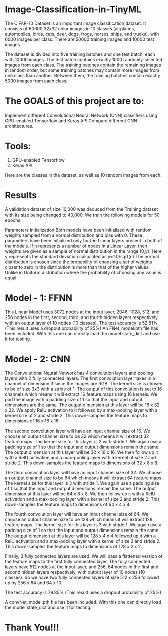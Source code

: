 # Image-Classification-in-TinyML

The CIFAR-10 Dataset is an important image classification dataset. It consists of 60000 32x32 color images in 10 classes (airplanes, automobiles, birds, cats, deer, dogs, frogs, horses, ships, and trucks), with 6000 images per class. There are 50000 training images and 10000 test images.

The dataset is divided into five training batches and one test batch, each with 10000 images. The test batch contains exactly 1000 randomly-selected images from each class. The training batches contain the remaining images in random order, but some training batches may contain more images from one class than another. Between them, the training batches contain exactly 5000 images from each class.

# The GOALS of this project are to:
Implement different Convolutional Neural Network (CNN) classifiers using GPU-enabled Tensorflow and Keras API Compare different CNN architectures.

# Tools:
1. GPU-enabled Tensorflow
2. Keras API

Here are the classes in the dataset, as well as 10 random images from each: 

# Results
A validation dataset of size 10,000 was deduced from the Training dataset with its size being changed to 40,000. We train the following models for 50 epochs.

Parameters Initialization
Both models have been initialized with random weights sampled from a normal distribution and bias with 0.
These parameters have been initialized only for the Linear layers present in both of the models.
If n represents a number of nodes in a Linear Layer, then weights are given as a sample of normal distribution in the range (0,y). Here y represents the standard deviation calculated as y=1.0/sqrt(n)
The normal distribution is chosen since the probability of choosing a set of weights closer to zero in the distribution is more than that of the higher values. Unlike in Uniform distribution where the probability of choosing any value is equal.

# Model - 1: FFNN

This Linear Model uses 3072 nodes at the input layer, 2048, 1024, 512, and 256 nodes in the first, second, third, and fourth hidden layers respectively, with an output layer of 10 nodes (10 classes).
The test accuracy is 52.81% (This result uses a dropout probability of 25%)
An FNet_model.pth file has been included. With this one can directly load the model state_dict and use it for testing.

# Model - 2: CNN

The Convolutional Neural Network has 4 convolution layers and pooling layers with 2 fully connected layers. The first convolution layer takes in a channel of dimension 3 since the images are RGB. The kernel size is chosen to be of size 3x3 with a stride of 1. The output of this convolution is set to 16 channels which means it will extract 16 feature maps using 16 kernels. We pad the image with a padding size of 1 so that the input and output dimensions are the same. The output dimension at this layer will be 16 x 32 x 32. We apply RelU activation to it followed by a max-pooling layer with a kernel size of 2 and stride 2. This down-samples the feature maps to dimensions of 16 x 16 x 16.

The second convolution layer will have an input channel size of 16. We choose an output channel size to be 32 which means it will extract 32 feature maps. The kernel size for this layer is 3 with stride 1. We again use a padding size of 1 so that the input and output dimensions remain the same. The output dimension at this layer will be 32 x 16 x 16. We then follow up it with a RelU activation and a max-pooling layer with a kernel of size 2 and stride 2. This down-samples the feature maps to dimensions of 32 x 8 x 8.

The third convolution layer will have an input channel size of 32. We choose an output channel size to be 64 which means it will extract 64 feature maps. The kernel size for this layer is 3 with stride 1. We again use a padding size of 1 so that the input and output dimensions remain the same. The output dimension at this layer will be 64 x 8 x 8. We then follow up it with a RelU activation and a max-pooling layer with a kernel of size 2 and stride 2. This down-samples the feature maps to dimensions of 64 x 4 x 4.

The fourth convolution layer will have an input channel size of 64. We choose an output channel size to be 128 which means it will extract 128 feature maps. The kernel size for this layer is 3 with stride 1. We again use a padding size of 1 so that the input and output dimensions remain the same. The output dimension at this layer will be 128 x 4 x 4 followed up it with a RelU activation and a max-pooling layer with a kernel of size 2 and stride 2. This down-samples the feature maps to dimensions of 128 x 2 x 2.

Finally, 3 fully connected layers are used. We will pass a flattened version of the feature maps to the first fully connected layer. The fully connected layers have 512 nodes at the input layer, and 256, 64 nodes in the first and second hidden layers respectively, with output layer of 10 nodes (10 classes). So we have two fully connected layers of size 512 x 256 followed up by 256 x 64 and 64 x 10.

The test accuracy is 79.85% (This result uses a dropout probability of 25%)

A convNet_model.pth file has been included. With this one can directly load the model state_dict and use it for testing.


# Thank You!!!

